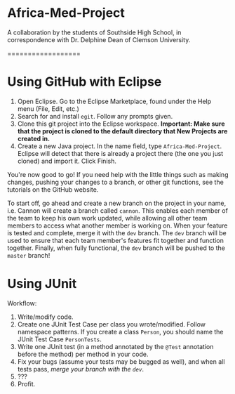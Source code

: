 Africa-Med-Project
==================

A collaboration by the students of Southside High School, in correspondence with Dr. Delphine Dean of Clemson University. 


==================


Using GitHub with Eclipse
==================

  1. Open Eclipse. Go to the Eclipse Marketplace, found under the Help menu (File, Edit, etc.)
  2. Search for and install `egit`. Follow any prompts given.
  3. Clone this git project into the Eclipse workspace. **Important: Make sure that the project is cloned to the default directory that New Projects are created in.**
  4. Create a new Java project. In the name field, type `Africa-Med-Project`. Eclipse will detect that there is already a project there (the one you just cloned) and import it. Click Finish.

You're now good to go! If you need help with the little things such as making changes, pushing your changes to a branch, or other git functions, see the tutorials on the GitHub website.

To start off, go ahead and create a new branch on the project in your name, i.e. Cannon will create a branch called `cannon`. This enables each member of the team to keep his own work updated, while allowing all other team members to access what another member is working on. When your feature is tested and complete, merge it with the `dev` branch. The `dev` branch will be used to ensure that each team member's features fit together and function together. Finally, when fully functional, the `dev` branch will be pushed to the `master` branch!


Using JUnit
==================

Workflow:

  1. Write/modify code.
  2. Create one JUnit Test Case per class you wrote/modified. Follow namespace patterns. If you create a class `Person`, you should name the JUnit Test Case `PersonTests`.
  3. Write one JUnit test (in a method annotated by the `@Test` annotation before the method) per method in your code.
  4. Fix your bugs (assume your tests may be bugged as well), and when all tests pass, *merge your branch with the `dev`*.
  5. ???
  6. Profit.
